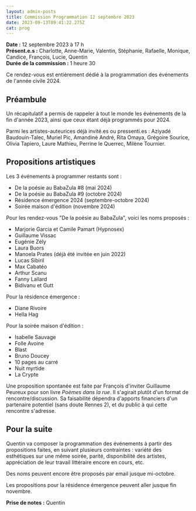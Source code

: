 ```yaml
---
layout: admin-posts
title: Commission Programmation 12 septembre 2023
date: 2023-09-13T09:41:22.275Z
cat: prog
---
```

**Date :** 12 septembre 2023 à 17 h\
**Présent.e.s :** Charlotte, Anne-Marie, Valentin, Stéphanie, Rafaelle, Monique, Candice, François, Lucie, Quentin\
**Durée de la commission :** 1 heure 30

Ce rendez-vous est entièrement dédié à la programmation des événements de l'année civile 2024.

## Préambule

Un récapitulatif a permis de rappeler à tout le monde les événements de la fin d'année 2023, ainsi que ceux étant déjà programmés pour 2024.

Parmi les artistes-auteurices déjà invité.es ou pressenti.es : Aziyadé Baudouin-Talec, Muriel Pic, Amandiné André, Rita Omaya, Grégoire Sourice, Olivia Tapiero, Laure Mathieu, Perrine le Querrec, Milène Tournier.

## Propositions artistiques

Les 3 événements à programmer restants sont :
- De la poésie au BabaZula #8 (mai 2024)
- De la poésie au BabaZula #9 (octobre 2024)
- Résidence émergence 2024 (septembre-octobre 2024)
- Soirée maison d'édition (novembre 2024)

Pour les rendez-vous "De la poésie au BabaZula", voici les noms proposés :
- Marjorie Garcia et Camile Pamart (Hypnosex)
- Guillaume Vissac
- Eugénie Zély
- Laura Buors
- Manoela Prates (déjà été invitée en juin 2022)
- Lucas Sibiril
- Max Cabatéo
- Arthur Scanu
- Fanny Lallard
- Bidivanu et Gutt

Pour la résidence émergence :
- Diane Rivoire
- Hella Hag

Pour la soirée maison d'édition :
- Isabelle Sauvage
- Folle Avoine
- Blast
- Bruno Doucey
- 10 pages au carré
- Nuit myrtide
- La Crypte

Une proposition spontanée est faite par François d'inviter Guillaume Peureux pour son livre *Poèmes dans la rue*. Il s'agirait plutôt d'un format de rencontre/discussion. Sa faisabilité dépendra d'apports financiers d'un partenaire potentiel (sans doute Rennes 2), et du public à qui cette rencontre s'adresse.

## Pour la suite

Quentin va composer la programmation des événements à partir des propositions faites, en suivant plusieurs contraintes : variété des esthétiques sur une même soirée, parité, disponibilité des artistes, appréciation de leur travail littéraire encore en cours, etc.

Des noms peuvent encore être proposés par email jusque mi-octobre. 

Les propositions pour la résidence émergence peuvent aller jusque fin novembre.

**Prise de notes :** Quentin

